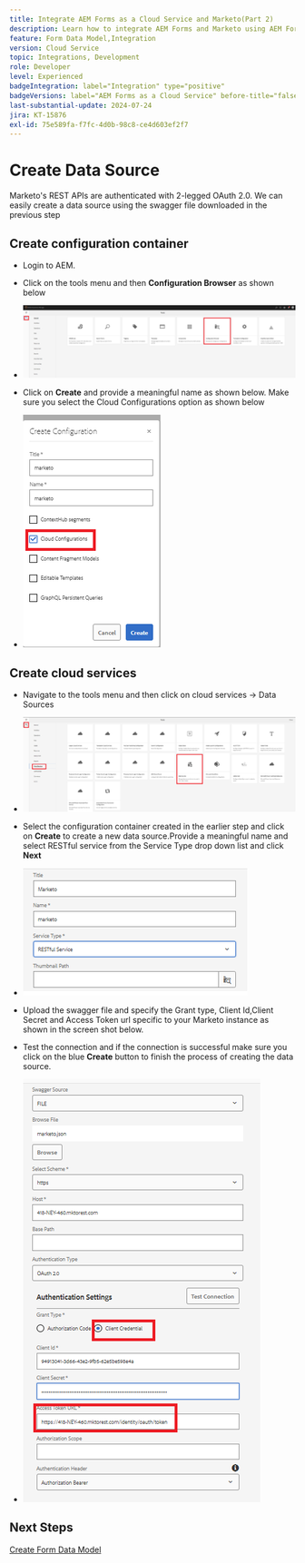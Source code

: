 ```yaml
---
title: Integrate AEM Forms as a Cloud Service and Marketo(Part 2)
description: Learn how to integrate AEM Forms and Marketo using AEM Forms Form Data Model.
feature: Form Data Model,Integration
version: Cloud Service
topic: Integrations, Development
role: Developer
level: Experienced
badgeIntegration: label="Integration" type="positive"
badgeVersions: label="AEM Forms as a Cloud Service" before-title="false"
last-substantial-update: 2024-07-24
jira: KT-15876
exl-id: 75e589fa-f7fc-4d0b-98c8-ce4d603ef2f7
---
```

# Create Data Source

Marketo's REST APIs are authenticated with 2-legged OAuth 2.0. We can easily create a data source using the swagger file downloaded in the previous step 

## Create configuration container

* Login to AEM.
* Click on the tools menu and then **Configuration Browser** as shown below

* ![tools menu](assets/datasource3.png)

* Click on **Create** and provide a meaningful name as shown below. Make sure you select the Cloud Configurations option as shown below

* ![configuration container](assets/datasource4.png)

## Create cloud services

* Navigate to the tools menu and then click on cloud  services -> Data Sources

* ![cloud-services](assets/datasource5.png)

* Select the configuration container created in the earlier step and click on **Create** to create a new data source.Provide a meaningful name and select RESTful service from the Service Type drop down list and click **Next**
* ![new-data-source](assets/datasource6.png)

* Upload the swagger file and specify the Grant type, Client Id,Client Secret and Access Token url specific to your Marketo instance as shown in the screen shot below.

* Test the connection and if the connection is successful make sure you click on the blue **Create** button to finish the process of creating the data source.

* ![data-source-config](assets/datasource1.png)


## Next Steps

[Create Form Data Model](./part3.md)
